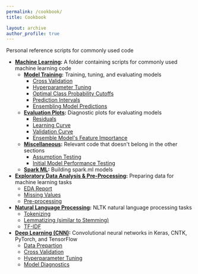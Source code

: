 ```yaml
---
permalink: /cookbook/
title: Cookbook

layout: archive
author_profile: true
---
```


Personal reference scripts for commonly used code

- **[Machine Learning](https://github.com/JeffMacaluso/Cookbook/tree/master/MachineLearning):** A folder containing scripts for commonly used machine learning code
    - **[Model Training](https://github.com/JeffMacaluso/Cookbook/blob/master/MachineLearning/ModelTraining.py):** Training, tuning, and evaluating models
        - [Cross Validation](https://github.com/JeffMacaluso/Cookbook/blob/b58fd7c91de1e8babedcdb1465a1b4eda5a811fa/MachineLearning/ModelTraining.py#L25)
        - [Hyperparameter Tuning](https://github.com/JeffMacaluso/Cookbook/blob/b58fd7c91de1e8babedcdb1465a1b4eda5a811fa/MachineLearning/ModelTraining.py#L37)
        - [Optimal Class Probability Cutoffs](https://github.com/JeffMacaluso/Cookbook/blob/53021a8af914830c2c6e702d6081205ad3e595e0/MachineLearning/ModelTraining.py#L97)
        - [Prediction Intervals](https://github.com/JeffMacaluso/Cookbook/blob/53021a8af914830c2c6e702d6081205ad3e595e0/MachineLearning/ModelTraining.py#L175)
        - [Ensembling Model Predictions](https://github.com/JeffMacaluso/Cookbook/blob/53021a8af914830c2c6e702d6081205ad3e595e0/MachineLearning/ModelTraining.py#L267)
    - **[Evaluation Plots](https://github.com/JeffMacaluso/Cookbook/blob/master/MachineLearning/EvaluationPlots.py):** Diagnostic plots for evaluating models
        - [Residuals](https://github.com/JeffMacaluso/Cookbook/blob/53021a8af914830c2c6e702d6081205ad3e595e0/MachineLearning/EvaluationPlots.py#L28)
        - [Learning Curve](https://github.com/JeffMacaluso/Cookbook/blob/53021a8af914830c2c6e702d6081205ad3e595e0/MachineLearning/EvaluationPlots.py#L61)
        - [Validation Curve](https://github.com/JeffMacaluso/Cookbook/blob/53021a8af914830c2c6e702d6081205ad3e595e0/MachineLearning/EvaluationPlots.py#L89)  
        - [Ensemble Model's Feature Importance](https://github.com/JeffMacaluso/Cookbook/blob/f67d738d9d1b998e816a9cb5ead06ec71dd8e98b/MachineLearning/EvaluationPlots.py#L122)
    - **[Miscellaneous](https://github.com/JeffMacaluso/Cookbook/blob/master/MachineLearning/Miscellaneous.py):** Relevant code that doesn't belong in the other sections
        - [Assumption Testing](https://github.com/JeffMacaluso/Cookbook/blob/f67d738d9d1b998e816a9cb5ead06ec71dd8e98b/MachineLearning/Miscellaneous.py#L25)
        - [Initial Model Performance Testing](https://github.com/JeffMacaluso/Cookbook/blob/f67d738d9d1b998e816a9cb5ead06ec71dd8e98b/MachineLearning/Miscellaneous.py#L219)
    - **[Spark ML](https://github.com/JeffMacaluso/Cookbook/blob/master/MachineLearning/SparkML.py):** Building spark.ml models
- **[Exploratory Data Analysis & Pre-Processing](https://github.com/JeffMacaluso/Cookbook/blob/master/EDA%26Preprocessing.py):** Preparing data for machine learning tasks
    - [EDA Report](https://github.com/JeffMacaluso/Cookbook/blob/eaad1f874fd168f6a1aff773ee77ca3d16a7aee2/EDA%26Preprocessing.py#L23)
    - [Missing Values](https://github.com/JeffMacaluso/Cookbook/blob/eaad1f874fd168f6a1aff773ee77ca3d16a7aee2/EDA%26Preprocessing.py#L32)
    - [Pre-processing](https://github.com/JeffMacaluso/Cookbook/blob/eaad1f874fd168f6a1aff773ee77ca3d16a7aee2/EDA%26Preprocessing.py#L148)
- **[Natural Language Processing](https://github.com/JeffMacaluso/Cookbook/blob/master/NLP.py):** NLTK natural language processing tasks
    - [Tokenizing](https://github.com/JeffMacaluso/Cookbook/blob/eaad1f874fd168f6a1aff773ee77ca3d16a7aee2/NLP.py#L11)
    - [Lemmatizing (similar to Stemming)](https://github.com/JeffMacaluso/Cookbook/blob/eaad1f874fd168f6a1aff773ee77ca3d16a7aee2/NLP.py#L25)
    - [TF-IDF](https://github.com/JeffMacaluso/Cookbook/blob/eaad1f874fd168f6a1aff773ee77ca3d16a7aee2/NLP.py#L43)
- **[Deep Learning (CNN)](https://nbviewer.jupyter.org/github/JeffMacaluso/Cookbook/blob/master/DeepLearning-CNN.ipynb):** Convolutional neural networks in Keras, CNTK, PyTorch, and TensorFlow
    - [Data Prepartion](https://github.com/JeffMacaluso/Cookbook/blob/5a86c309d58b0fe2231fe9d676f1840a924fa468/MachineLearning/SparkML.py#L9)
    - [Cross Validation](https://github.com/JeffMacaluso/Cookbook/blob/5a86c309d58b0fe2231fe9d676f1840a924fa468/MachineLearning/SparkML.py#L60)
    - [Hyperparameter Tuning](https://github.com/JeffMacaluso/Cookbook/blob/5a86c309d58b0fe2231fe9d676f1840a924fa468/MachineLearning/SparkML.py#L154)
    - [Model Diagnostics](https://github.com/JeffMacaluso/Cookbook/blob/5a86c309d58b0fe2231fe9d676f1840a924fa468/MachineLearning/SparkML.py#L219)
